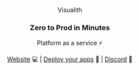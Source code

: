 <p align="center">
Visualith
</p>
<h3 align="center">Zero to Prod in Minutes</h3>
<p align="center">Platform as a service ⚡</p>

<p align="center">
<a href="https://visualith.com">Website</a> 💻
|
<a href="https://app.visualith.com/signin">Deploy your apps</a> 🚀
<!-- | -->
<!-- <a href="https://hub.qovery.com">Product documentation</a> 📗
|
<a href="https://api-doc.qovery.com">API documentation</a> 📘
|
<a href="https://roadmap.qovery.com">Product roadmap</a> 🗺 -->
|
<a href="https://discord.gg/89Ac9t7U">Discord</a> 💬
<!-- |
<a href="https://discuss.qovery.com">Forum</a> 🗣
|
<a href="https://www.qovery.com/contact">Contact us</a> 🎙 -->
</p>
